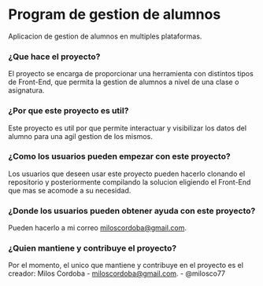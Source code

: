 # Program de gestion de alumnos
Aplicacion de gestion de alumnos en multiples plataformas.

### ¿Que hace el proyecto?
    
El proyecto se encarga de proporcionar una herramienta con distintos tipos
 de Front-End, que permita la gestion de alumnos a nivel de una clase o asignatura.
    
### ¿Por que este proyecto es util?
    
Este proyecto es util por que permite interactuar y visibilizar los datos
 del alumno para una agil gestion de los mismos.
    
### ¿Como los usuarios pueden empezar con este proyecto?
    
Los usuarios que deseen usar este proyecto pueden hacerlo clonando el repositorio
 y posteriormente compilando la solucion eligiendo el Front-End que mas se acomode a su necesidad.
    
### ¿Donde los usuarios pueden obtener ayuda con este proyecto?
    
Pueden hacerlo a mi correo miloscordoba@gmail.com.
    
### ¿Quien mantiene y contribuye el proyecto?
    
Por el momento, el unico que mantiene y contribuye en el proyecto es el creador:
 Milos Cordoba - miloscordoba@gmail.com. - @milosco77
